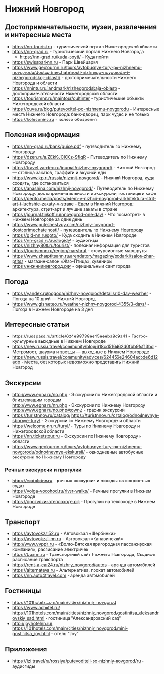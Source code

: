 # Нижний Новгород

## Достопримечательности, музеи, развлечения и интересные места

* https://nn-tourist.ru - туристический портал Нижегородской области
* https://nn-grad.ru - туристический портал Нижнего Новгорода
    + https://nn-grad.ru/kuda-poyti/ - Куда пойти
* https://swissparknn.ru - Парк Швейцария
* https://www.geotournn.ru/tours/avtobusnye-tury-po-nizhnemu-novgorodu/dostoprimechatelnosti-nizhnego-novgoroda-i-nizhegorodskoj-oblasti/ - достопримечательности Нижнего Новгорода и области
* https://nnintur.ru/landmark/nizhegorodskaja-oblast/ - достопримечательности Нижегородской области
* https://tourismnn.ru/maintour/cultinter - туристические объекты Нижегородской области
* https://cuva.ru/blog/putevoditel-po-nizhnemu-novgorodu - Интересные места Нижнего Новгорода: банк-дворец, парк чудес и не только
* https://kolesonino.ru - колесо обозрения

## Полезная информация

* https://nn-grad.ru/bank/guide.pdf - путеводитель по Нижнему Новгороду
* https://dzen.ru/a/ZEkKJClC0z-SfIqR - Путеводитель по Нижнему Новгороду
* https://travel.yandex.ru/journal/nizhny-novgorod/ - Нижний Новгород — столица закатов, граффити и вкусной еды
* https://www.kp.ru/russia/nizhnij-novgorod/ - Нижний Новгород, куда сходить, где остановиться
* https://anashina.com/nizhnij-novgorod/ - Путеводитель по Нижнему Новгороду: достопримечательности и экскурсии, гостиницы и кафе
* https://perito.media/posts/edem-v-nizhnii-novgorod-arkhitektura-strit-art-i-luchshie-zakaty-v-strane - Едем в Нижний Новгород: архитектура, стрит-арт и лучшие закаты в стране
* https://journal.tinkoff.ru/nnovgorod-one-day/ - Что посмотреть в Нижнем Новгороде за один день
* https://www.puteshestvuy.com/nizhniy-novgorod-dostoprimechatelnosti/ - путеводитель по Нижнему Новгороду
* https://gid-nn.ru/goto/ - Куда сходить в Нижнем Новгороде
* https://nn-grad.ru/audiogidy/ - аудиогиды
* https://nizhny800.ru/tourist/ - полезная информация для туристов
* https://tourismnn.ru/region/marshrut - экскурсионные маршруты
* https://www.zharptitsann.ru/arendatory/magaziny/podarki/salon-zhar-ptitsa - магазин-салон «Жар-Птица», сувениры
* https://нижнийновгород.рф/ - официальный сайт города

## Погода

* https://yandex.ru/pogoda/nizhny-novgorod/details/10-day-weather - Погода на 10 дней — Нижний Новгород
* https://www.gismeteo.ru/weather-nizhny-novgorod-4355/3-days/ - Погода в Нижнем Новгороде на 3 дня

## Интересные статьи

* https://russpass.ru/article/624e88738ee45eeeba8d9a41 - Гастро-культурные выходные в Нижнем Новгороде
* https://new.russia.travel/community/blog/618cd516d62d0fbb9fcf13bd - Метромост, шаурма и звезды — выходные в Нижнем Новгороде
* https://new.russia.travel/community/advices/624456e24604acbde6d12adb - Места, без которых невозможно представить Нижний Новгород

## Экскурсии

* http://www.egna.ru/no.php - Экскурсии по Нижегородской области и близлежащим городам  
  http://www.egna.ru/nn.php - Экскурсии по Нижнему Новгороду  
  http://www.egna.ru/no.php#town2 - график экскурсий
* https://turistnnov.ru/catalog/   https://turistnnov.ru/catalog/odnodnevnye-sbornye-tury/ - Экскурсии по Нижнему Новгороду и области
* https://welcome-nn.ru/turyi/ - Туры по Нижнему Новгороду и Нижегородской области
* https://nn.ticketstour.ru - Экскурсии по Нижнему Новгороду и области
* https://www.geotournn.ru/tours/avtobusnye-tury-po-nizhnemu-novgorodu/odnodnevnye-ekskursii/ - однодневные автобусные экскурсии по Нижнему Новгороду

### Речные экскурсии и прогулки

* https://vodoletnn.ru - речные экскурсии и поездки на скоростных судах
* https://volga-vodohod.ru/river-walks/ - Речные прогулки в Нижнем Новгороде
* https://прогулкинатеплоходе.рф - Прогулки на теплоходе в Нижнем Новгороде

## Транспорт

* https://avtovokzal52.ru - Автовокзал «Щербинки»
* https://avtovokzal-nn.ru - Автовокзал «Канавинский»
* http://www.vvppk.ru - «Волго-Вятская пригородная пассажирская компания», расписание электричек
* https://busnn.ru - Транспортный сайт Нижнего Новгорода, Сводное расписание транспорта
* https://rent-a-car24.ru/nizhny_novgorod/autos - аренда автомобилей
* https://alternateva.ru - Альтернатива, прокат автомобилей
* https://nn.auto4travel.com - аренда автомобилей

## Гостиницы

* https://101hotels.com/main/cities/nizhniy_novgorod
* https://www.achotel.ru/   https://101hotels.com/main/cities/nizhniy_novgorod/gostinitsa_aleksandrovskiy_sad.html - гостиница "Александровский сад"
* http://joyhotelnn.ru/   https://101hotels.com/main/cities/nizhniy_novgorod/mini-gostinitsa_joy.html - отель "Joy"

## Приложения

* https://izi.travel/ru/rossiya/putevoditeli-po-nizhniy-novgorod/ru - аудиогиды
